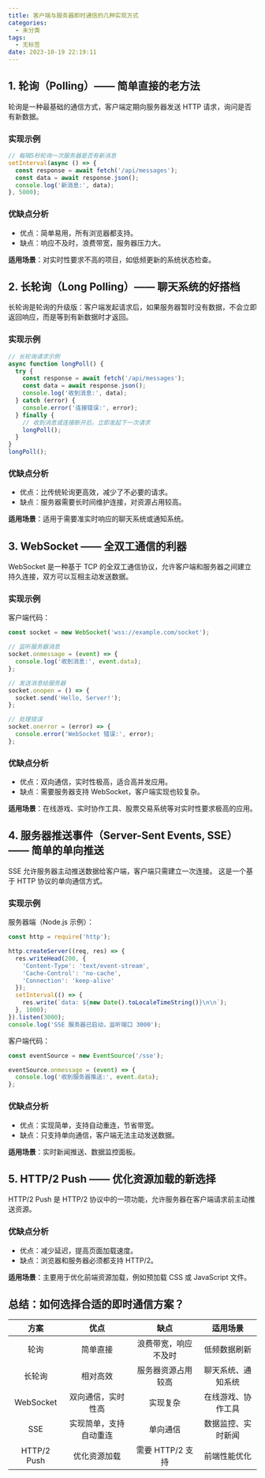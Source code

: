 ```yaml
---
title: 客户端与服务器即时通信的几种实现方式
categories:
  - 未分类
tags:
  - 无标签
date: 2023-10-19 22:19:11
---
```


<script setup lang="ts">
import PostHeader from '../../_components/PostHeader.vue'
import EditInfo from '../../_components/EditInfo.vue'
</script>


<PostHeader :postId='2600239146' />

## 1. 轮询（Polling）—— 简单直接的老方法

轮询是一种最基础的通信方式，客户端定期向服务器发送 HTTP 请求，询问是否有新数据。

### **实现示例**

```javascript
// 每隔5秒轮询一次服务器是否有新消息
setInterval(async () => {
  const response = await fetch('/api/messages');
  const data = await response.json();
  console.log('新消息:', data);
}, 5000);
```

### **优缺点分析**

- 优点：简单易用，所有浏览器都支持。
- 缺点：响应不及时，浪费带宽，服务器压力大。

**适用场景**：对实时性要求不高的项目，如低频更新的系统状态检查。

## 2. 长轮询（Long Polling）—— 聊天系统的好搭档

长轮询是轮询的升级版：客户端发起请求后，如果服务器暂时没有数据，不会立即返回响应，而是等到有新数据时才返回。

### **实现示例**

```javascript
// 长轮询请求示例
async function longPoll() {
  try {
    const response = await fetch('/api/messages');
    const data = await response.json();
    console.log('收到消息:', data);
  } catch (error) {
    console.error('连接错误:', error);
  } finally {
    // 收到消息或连接断开后，立即发起下一次请求
    longPoll();
  }
}
longPoll();
```

### **优缺点分析**

- 优点：比传统轮询更高效，减少了不必要的请求。
- 缺点：服务器需要长时间维护连接，对资源占用较高。

**适用场景**：适用于需要准实时响应的聊天系统或通知系统。

## 3. WebSocket —— 全双工通信的利器

WebSocket 是一种基于 TCP 的全双工通信协议，允许客户端和服务器之间建立持久连接，双方可以互相主动发送数据。

### **实现示例**

客户端代码：
```javascript
const socket = new WebSocket('wss://example.com/socket');

// 监听服务器消息
socket.onmessage = (event) => {
  console.log('收到消息:', event.data);
};

// 发送消息给服务器
socket.onopen = () => {
  socket.send('Hello, Server!');
};

// 处理错误
socket.onerror = (error) => {
  console.error('WebSocket 错误:', error);
};
```

### **优缺点分析**

- 优点：双向通信，实时性极高，适合高并发应用。
- 缺点：需要服务器支持 WebSocket，客户端实现也较复杂。

**适用场景**：在线游戏、实时协作工具、股票交易系统等对实时性要求极高的应用。

## 4. 服务器推送事件（Server-Sent Events, SSE）—— 简单的单向推送

SSE 允许服务器主动推送数据给客户端，客户端只需建立一次连接。
这是一个基于 HTTP 协议的单向通信方式。

### **实现示例**

服务器端（Node.js 示例）：
```javascript
const http = require('http');

http.createServer((req, res) => {
  res.writeHead(200, {
    'Content-Type': 'text/event-stream',
    'Cache-Control': 'no-cache',
    'Connection': 'keep-alive'
  });
  setInterval(() => {
    res.write(`data: ${new Date().toLocaleTimeString()}\n\n`);
  }, 1000);
}).listen(3000);
console.log('SSE 服务器已启动，监听端口 3000');
```

客户端代码：
```javascript
const eventSource = new EventSource('/sse');

eventSource.onmessage = (event) => {
  console.log('收到服务器推送:', event.data);
};
```

### **优缺点分析**

- 优点：实现简单，支持自动重连，节省带宽。
- 缺点：只支持单向通信，客户端无法主动发送数据。

**适用场景**：实时新闻推送、数据监控面板。

## 5. HTTP/2 Push —— 优化资源加载的新选择

HTTP/2 Push 是 HTTP/2 协议中的一项功能，允许服务器在客户端请求前主动推送资源。

### **优缺点分析**

- 优点：减少延迟，提高页面加载速度。
- 缺点：浏览器和服务器必须都支持 HTTP/2。

**适用场景**：主要用于优化前端资源加载，例如预加载 CSS 或 JavaScript 文件。

## 总结：如何选择合适的即时通信方案？

| 方案 | 优点 | 缺点 | 适用场景 |
| :-: | :-: | :-: | :-: |
| 轮询 | 简单直接 | 浪费带宽，响应不及时 | 低频数据刷新 |
| 长轮询 | 相对高效 | 服务器资源占用较高 | 聊天系统、通知系统 |
| WebSocket | 双向通信，实时性高 | 实现复杂 | 在线游戏、协作工具 |
| SSE | 实现简单，支持自动重连 | 单向通信 | 数据监控、实时新闻 |
| HTTP/2 Push | 优化资源加载 | 需要 HTTP/2 支持 | 前端性能优化 |



<EditInfo editLink='https://github.com/liangpengyv/my-blog-by-fluxpress/issues/36' lastUpdated='2024-10-20 17:38:18' />